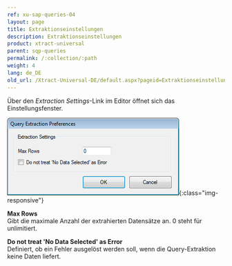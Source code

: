 ```yaml
---
ref: xu-sap-queries-04
layout: page
title: Extraktionseinstellungen
description: Extraktionseinstellungen
product: xtract-universal
parent: sqp-queries
permalink: /:collection/:path
weight: 4
lang: de_DE
old_url: /Xtract-Universal-DE/default.aspx?pageid=Extraktionseinstellungen_1
---
```


Über den *Extraction Settings*-Link im Editor öffnet sich das Einstellungsfenster.

![Query-Extraction-Preferences](/img/content/Query-Extraction-Preferences.png){:class="img-responsive"}


**Max Rows**<br>
Gibt die maximale Anzahl der extrahierten Datensätze an. 0 steht für unlimitiert.

**Do not treat 'No Data Selected' as Error**<br>
Definiert, ob ein Fehler ausgelöst werden soll, wenn die Query-Extraktion keine Daten liefert.